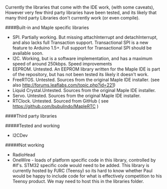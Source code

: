 Currently the libraries that come with the IDE work, (with some caveats), However very few third party libraries have been tested, and its likely that many third party Libraries don't currently work (or even compile).

####Built-in and Maple specific libraries

* SPI. Partially working. But missing attachInterrupt and detachInterrupt, and also lacks full Transaction support. Transactional SPI is a new feature to Arduino 1.5+. Full support for Transactional SPI should be available soon.
* I2C. Working, but is a software implementation, and has a maximum speed of around 250kbps. Speed improvements 
* EEPROM. Untested. An EEPROM library written for the Maple IDE is part of the repository, but has not been tested its likely it doesn't work.
* FreeRTOS. Untested. Sources from the original Maple IDE installer. (see also http://forums.leaflabs.com/topic.php?id=221)
* Liquid Crystal.Untested. Sources from the original Maple IDE installer. 
* Servo. Untested. Sources from the original Maple IDE installer. 
* RTClock. Untested. Sourced from GitHub ( see https://github.com/bubulindo/MapleRTC )

####Third party libraries

#####Tested and working
* I2CDev

#####Not working

* RadioHead 
* OneWire - loads of platform specific code in this library, controlled by #if's. STM32 specific code would need to be added. This library is currently hosted by PJRC (Teensy) so its hard to know whether Paul would be happy to include code for what is effectively competition to his Teensy product.  We may need to host this in the libraries folder.
